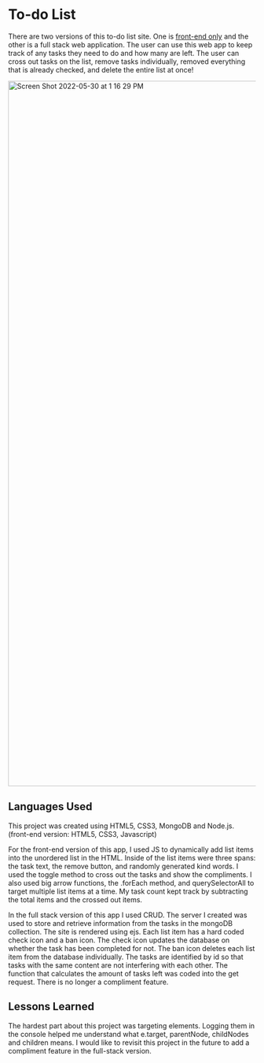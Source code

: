 # To-do List 

There are two versions of this to-do list site. One is <a href="https://kellychhe-to-do-list.netlify.app/">front-end only</a> and the other is a full stack web application. The user can use this web app to keep track of any tasks they need to do and how many are left. The user can cross out tasks on the list, remove tasks individually, removed everything that is already checked, and delete the entire list at once!

<img width="1432" alt="Screen Shot 2022-05-30 at 1 16 29 PM" src="https://user-images.githubusercontent.com/102538779/171037278-855018b4-0ddf-4e05-9f89-8f14ab05ce81.png">

## Languages Used 

This project was created using HTML5, CSS3, MongoDB and Node.js. (front-end version: HTML5, CSS3, Javascript)

For the front-end version of this app, I used JS to dynamically add list items into the unordered list in the HTML. Inside of the list items were three spans: the task text, the remove button, and randomly generated kind words. I used the toggle method to cross out the tasks and show the compliments. I also used big arrow functions, the .forEach method, and querySelectorAll to target multiple list items at a time. My task count kept track by subtracting the total items and the crossed out items.

In the full stack version of this app I used CRUD. The server I created was used to store and retrieve information from the tasks in the mongoDB collection. The site is rendered using ejs. Each list item has a hard coded check icon and a ban icon. The check icon updates the database on whether the task has been completed for not. The ban icon deletes each list item from the database individually. The tasks are identified by id so that tasks with the same content are not interfering with each other. The function that calculates the amount of tasks left was coded into the get request. There is no longer a compliment feature.

## Lessons Learned 

The hardest part about this project was targeting elements. Logging them in the console helped me understand what e.target, parentNode, childNodes and children means. I would like to revisit this project in the future to add a compliment feature in the full-stack version.
